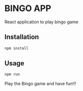 # BINGO APP

React application to play bingo game

## Installation



```bash
npm install
```

## Usage

```python
npm run
```

Play the Bingo game and have fun!!!